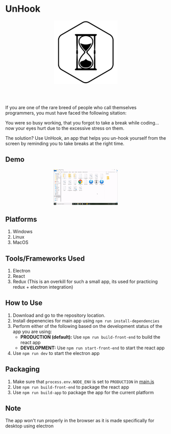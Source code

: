 # UnHook

<div align="center">
    <img src="./assets/img/logo-black.png" style="width: 200px" />
</div>

<!-- <div align="center">
    <a href="https://img.shields.io/badge/Open%20Source-%E2%9D%A4-red.svg">
        <img alt="Open Source Love" src="https://img.shields.io/badge/Open%20Source-%E2%9D%A4-red.svg">
    </a>
    <a href="https://img.shields.io/github/license/ruppysuppy/UnHook.svg">
        <img alt="License" src="https://img.shields.io/github/license/ruppysuppy/UnHook.svg">
    </a>
    <a href="https://img.shields.io/github/languages/top/ruppysuppy/UnHook.svg">
        <img alt="Top Language" src="https://img.shields.io/github/languages/top/ruppysuppy/UnHook.svg">
    </a>
    <a href="https://img.shields.io/badge/code_style-prettier-ff69b4.svg?style=flat-square">
        <img alt="Code Style: Prittier" src="https://img.shields.io/badge/code_style-prettier-ff69b4.svg?style=flat-square">
    </a>
</div> -->

<br><br>

If you are one of the rare breed of people who call themselves programmers, you must have faced the following sitation:

You were so busy working, that you forgot to take a break while coding... now your eyes hurt due to the excessive stress on them.

The solution? Use UnHook, an app that helps you un-hook yourself from the screen by reminding you to take breaks at the right time.

## Demo

<div align="center">
    <img src="./screenshots/UnHook.gif" style="width: 200px" />
</div>

## Platforms

1. Windows
2. Linux
3. MacOS

## Tools/Frameworks Used

1. Electron
2. React
3. Redux (This is an overkill for such a small app, its used for practicing redux + electron integration)

## How to Use

1. Download and go to the repository location.
2. Install depenencies for main app using `npm run install-dependencies`
3. Perform either of the following based on the development status of the app you are using:
   - **PRODUCTION (default):** Use `npm run build-front-end` to build the react app
   - **DEVELOPMENT:** Use `npm run start-front-end` to start the react app
4. Use `npm run dev` to start the electron app

## Packaging

1. Make sure that `process.env.NODE_ENV` is set to `PRODUCTION` in [main.js](./main.js)
2. Use `npm run build-front-end` to package the react app
3. Use `npm run build-app` to package the app for the current platform

## Note

The app won't run properly in the browser as it is made specifically for desktop using electron
